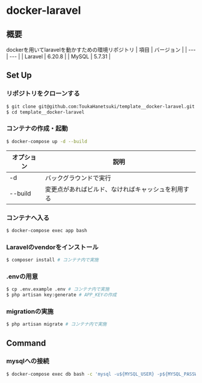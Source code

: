 # docker-laravel
## 概要
dockerを用いてlaravelを動かすための環境リポジトリ
| 項目 | バージョン |
| --- | --- |
| Laravel | 6.20.8 |
| MySQL | 5.7.31 |

## Set Up

### リポジトリをクローンする
```bash
$ git clone git@github.com:ToukaHanetsuki/template__docker-laravel.git
$ cd template__docker-laravel
```

### コンテナの作成・起動
```bash
$ docker-compose up -d --build
```

| オプション | 説明 |
| --- | --- |
| -d | バックグラウンドで実行 |
| --build | 変更点があればビルド、なければキャッシュを利用する |

### コンテナへ入る
```bash
$ docker-compose exec app bash
```

### Laravelのvendorをインストール
```bash
$ composer install # コンテナ内で実施
```

### .envの用意
```bash
$ cp .env.example .env # コンテナ内で実施
$ php artisan key:generate # APP_KEYの作成
```

### migrationの実施
```bash
$ php artisan migrate # コンテナ内で実施
```

## Command
### mysqlへの接続
```bash
$ docker-compose exec db bash -c 'mysql -u${MYSQL_USER} -p${MYSQL_PASSWORD} ${MYSQL_DATABASE}'
```
